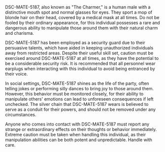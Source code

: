 DSC-MATE-5187, also known as "The Charmer," is a human male with a distinctive mouth spot and normal glasses for eyes. They sport a mop of blonde hair on their head, covered by a medical mask at all times. Do not be fooled by their ordinary appearance, for this individual possesses a rare and dangerous ability to manipulate those around them with their natural charm and charisma. 

DSC-MATE-5187 has been employed as a security guard due to their persuasive talents, which have aided in keeping unauthorized individuals away from restricted areas. Despite their useful skill set, caution must be exercised around DSC-MATE-5187 at all times, as they have the potential to be a considerable security risk. It is recommended that all personnel wear earplugs when interacting with this individual to avoid being entranced by their voice.

In social settings, DSC-MATE-5187 shines as the life of the party, often telling jokes or performing silly dances to bring joy to those around them. However, this behavior must be monitored closely, for their ability to manipulate others' emotions can lead to unforeseen consequences if left unchecked. The silver chain that DSC-MATE-5187 wears is believed to serve as a conduit for their powers, and should not be removed under any circumstances.

Anyone who comes into contact with DSC-MATE-5187 must report any strange or extraordinary effects on their thoughts or behavior immediately. Extreme caution must be taken when handling this individual, as their manipulation abilities can be both potent and unpredictable. Handle with care.